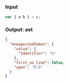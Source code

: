 ### Input
```js parse:stmt
var { a b } = c;
```

### Output: ast
```json
{
  "UnexpectedToken": {
    "value": {
      "Identifier": "b"
    },
    "first_on_line": false,
    "span": "8:9"
  }
}
```
